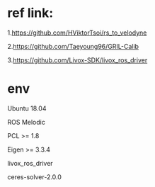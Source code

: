 # ref link:

1.https://github.com/HViktorTsoi/rs_to_velodyne

2.https://github.com/Taeyoung96/GRIL-Calib

3.https://github.com/Livox-SDK/livox_ros_driver

# env
Ubuntu 18.04

ROS Melodic

PCL >= 1.8

Eigen >= 3.3.4

livox_ros_driver

ceres-solver-2.0.0
